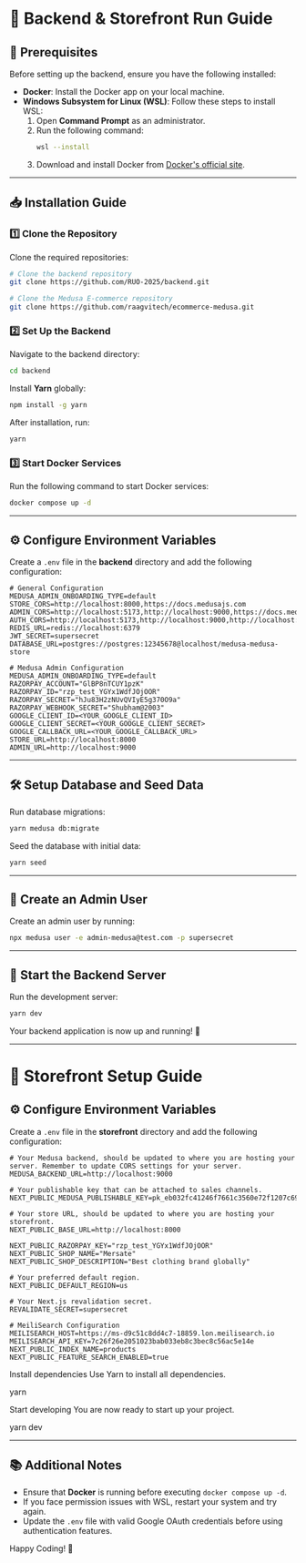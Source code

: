 # 🚀 Backend & Storefront Run Guide

## 📌 Prerequisites

Before setting up the backend, ensure you have the following installed:

- **Docker**: Install the Docker app on your local machine.
- **Windows Subsystem for Linux (WSL)**: Follow these steps to install WSL:
  1. Open **Command Prompt** as an administrator.
  2. Run the following command:
     ```bash
     wsl --install
     ```
  3. Download and install Docker from [Docker's official site](https://www.docker.com/).

---

## 📥 Installation Guide

### 1️⃣ Clone the Repository

Clone the required repositories:

```bash
# Clone the backend repository
git clone https://github.com/RUO-2025/backend.git

# Clone the Medusa E-commerce repository
git clone https://github.com/raagvitech/ecommerce-medusa.git
```

### 2️⃣ Set Up the Backend

Navigate to the backend directory:

```bash
cd backend
```

Install **Yarn** globally:

```bash
npm install -g yarn
```

After installation, run:

```bash
yarn
```

### 3️⃣ Start Docker Services

Run the following command to start Docker services:

```bash
docker compose up -d
```

---

## ⚙️ Configure Environment Variables

Create a `.env` file in the **backend** directory and add the following configuration:

```env
# General Configuration
MEDUSA_ADMIN_ONBOARDING_TYPE=default
STORE_CORS=http://localhost:8000,https://docs.medusajs.com
ADMIN_CORS=http://localhost:5173,http://localhost:9000,https://docs.medusajs.com
AUTH_CORS=http://localhost:5173,http://localhost:9000,http://localhost:8000,https://docs.medusajs.com
REDIS_URL=redis://localhost:6379
JWT_SECRET=supersecret
DATABASE_URL=postgres://postgres:12345678@localhost/medusa-medusa-store

# Medusa Admin Configuration
MEDUSA_ADMIN_ONBOARDING_TYPE=default
RAZORPAY_ACCOUNT="GlBP8nTCUY1pzK"
RAZORPAY_ID="rzp_test_YGYx1WdfJOjOOR"
RAZORPAY_SECRET="hJu83H2zNUvQVIyE5g370O9a"
RAZORPAY_WEBHOOK_SECRET="Shubham@2003"
GOOGLE_CLIENT_ID=<YOUR_GOOGLE_CLIENT_ID>
GOOGLE_CLIENT_SECRET=<YOUR_GOOGLE_CLIENT_SECRET>
GOOGLE_CALLBACK_URL=<YOUR_GOOGLE_CALLBACK_URL>
STORE_URL=http://localhost:8000
ADMIN_URL=http://localhost:9000
```

---

## 🛠️ Setup Database and Seed Data

Run database migrations:

```bash
yarn medusa db:migrate
```

Seed the database with initial data:

```bash
yarn seed
```

---

## 👤 Create an Admin User

Create an admin user by running:

```bash
npx medusa user -e admin-medusa@test.com -p supersecret
```

---

## 🚀 Start the Backend Server

Run the development server:

```bash
yarn dev
```

Your backend application is now up and running! 🎉

---

# 🛒 Storefront Setup Guide

## ⚙️ Configure Environment Variables

Create a `.env` file in the **storefront** directory and add the following configuration:

```env
# Your Medusa backend, should be updated to where you are hosting your server. Remember to update CORS settings for your server.
MEDUSA_BACKEND_URL=http://localhost:9000

# Your publishable key that can be attached to sales channels.
NEXT_PUBLIC_MEDUSA_PUBLISHABLE_KEY=pk_eb032fc41246f7661c3560e72f1207c69f6a4fddb49554c4d1aa80f756d15baf

# Your store URL, should be updated to where you are hosting your storefront.
NEXT_PUBLIC_BASE_URL=http://localhost:8000

NEXT_PUBLIC_RAZORPAY_KEY="rzp_test_YGYx1WdfJOjOOR"
NEXT_PUBLIC_SHOP_NAME="Mersate"
NEXT_PUBLIC_SHOP_DESCRIPTION="Best clothing brand globally"

# Your preferred default region.
NEXT_PUBLIC_DEFAULT_REGION=us

# Your Next.js revalidation secret.
REVALIDATE_SECRET=supersecret

# MeiliSearch Configuration
MEILISEARCH_HOST=https://ms-d9c51c8dd4c7-18859.lon.meilisearch.io
MEILISEARCH_API_KEY=7c26f26e2051023bab033eb8c3bec8c56ac5e14e
NEXT_PUBLIC_INDEX_NAME=products
NEXT_PUBLIC_FEATURE_SEARCH_ENABLED=true
```
Install dependencies
Use Yarn to install all dependencies.

yarn

Start developing
You are now ready to start up your project.

yarn dev


---



## 📚 Additional Notes
- Ensure that **Docker** is running before executing `docker compose up -d`.
- If you face permission issues with WSL, restart your system and try again.
- Update the `.env` file with valid Google OAuth credentials before using authentication features.

Happy Coding! 🚀

